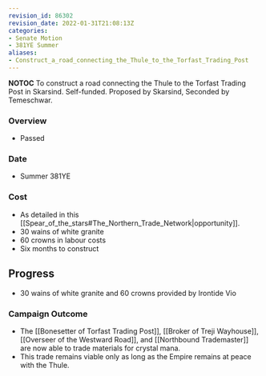 ```yaml
---
revision_id: 86302
revision_date: 2022-01-31T21:08:13Z
categories:
- Senate Motion
- 381YE Summer
aliases:
- Construct_a_road_connecting_the_Thule_to_the_Torfast_Trading_Post
---
```



__NOTOC__
To construct a road connecting the Thule to the Torfast Trading Post in Skarsind. Self-funded.
Proposed by Skarsind, Seconded by Temeschwar. 

### Overview
* Passed

### Date
* Summer 381YE

### Cost
* As detailed in this [[Spear_of_the_stars#The_Northern_Trade_Network|opportunity]].
* 30 wains of white granite
* 60 crowns in labour costs
* Six months to construct

## Progress
* 30 wains of white granite and 60 crowns provided by Irontide Vio

### Campaign Outcome
* The [[Bonesetter of Torfast Trading Post]], [[Broker of Treji Wayhouse]], [[Overseer of the Westward Road]], and [[Northbound Trademaster]] are now able to trade materials for crystal mana.
* This trade remains viable only as long as the Empire remains at peace with the Thule.